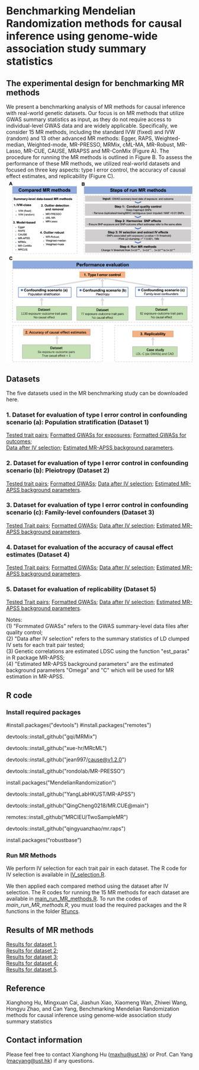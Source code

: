 # Benchmarking Mendelian Randomization methods for causal inference using genome‐wide association study summary statistics
## The experimental design for benchmarking MR methods
We present a benchmarking analysis of MR methods for causal inference with real-world genetic datasets. Our focus is on MR methods that utilize GWAS summary statistics as input, as they do not require access to individual-level GWAS data and are widely applicable. Specifically, we consider 15 MR methods, including the standard IVW (fixed) and IVW (random) and 13 other advanced MR methods: Egger, RAPS,  Weighted-median, Weighted-mode, MR-PRESSO, MRMix, cML-MA, MR-Robust, MR-Lasso, MR-CUE, CAUSE, MRAPSS and MR-ConMix (Figure A). The procedure for running the MR methods is outlined in Figure B.  To assess the performance of these MR methods, we utilized real-world datasets and focused on three key aspects: type I error control, the accuracy of causal effect estimates, and replicability (Figure C).
![My Image](BenchmarkingDesign.png)
## Datasets
The five datasets used in the MR benchmarking study can be downloaded here.

### 1. Dataset for evaluation of type I error control in confounding scenario (a): Population stratification (Dataset 1)
[Tested trait pairs](https://gohkust-my.sharepoint.com/:t:/g/personal/maxhu_ust_hk/ET-ZfKHDuJZMr11_4OqmCiMBOkqcvemSyI-2nsZ0ofCMlQ?e=e8FxtI);
[Formatted GWASs for exposures]();   [Formatted GWASs for outcomes](https://gohkust-my.sharepoint.com/:u:/g/personal/maxhu_ust_hk/EQdc-MQQeLZKn7G2Oj9N30sBuuZCZ4c3LCjgi92NokmAOw?e=dXcdr7);  
[Data after IV selection](https://gohkust-my.sharepoint.com/:u:/g/personal/maxhu_ust_hk/EQqGIPxZVaxNsWdelJeCO7IB4bbgwy8m31_b58JZFFO0eA?e=nkxQRb);
[Estimated MR-APSS background parameters](https://gohkust-my.sharepoint.com/:u:/g/personal/maxhu_ust_hk/EaBGM-8E091EqKI9S-VCH4AB1Rz9DGbKFHATedJCHVJocg?e=cv3jpw).  

### 2. Dataset for evaluation of type I error control in confounding scenario (b): Pleiotropy (Dataset 2)
[Tested trait pairs](https://gohkust-my.sharepoint.com/:t:/g/personal/maxhu_ust_hk/EcfowDL7-JJNqebh-sKP_o4BCvfhd0j1JafV1-RPUwzVHg?e=dknaxS);
[Formatted GWASs](https://gohkust-my.sharepoint.com/:u:/g/personal/maxhu_ust_hk/EfN6LoAoCQVAgqcVFS5SCcQB4DykLekSbpUO-nYyUSqKww?e=cV6RWR); 
[Data after IV selection](https://gohkust-my.sharepoint.com/:u:/g/personal/maxhu_ust_hk/EewHQYJ6mThClhtp-3J6M_kBICgfEWWz628vFY54UhtzZw?e=GiHfTr);
[Estimated MR-APSS background parameters](https://gohkust-my.sharepoint.com/:u:/g/personal/maxhu_ust_hk/Ed13MkxRldxFqM_Zq5Z0RskBRVGioe2sIXosP0gidmqYog?e=VxWEyl).

### 3. Dataset for evaluation of type I error control in confounding scenario (c): Family-level confounders (Dataset 3)
[Tested Trait pairs](https://gohkust-my.sharepoint.com/:t:/g/personal/maxhu_ust_hk/EZcfheV83pNIrfCd7wVLzNkBcD6gCg3tY-w9bZ5Aqx8kEQ?e=uBqikV);
[Formatted GWASs]();
[Data after IV selection](https://gohkust-my.sharepoint.com/:f:/g/personal/maxhu_ust_hk/EjIntlAlD8dLqe2zte2EVbgBWECWw6j12Jm9qjg_dn9hAA?e=Xkk021);
[Estimated MR-APSS background parameters](https://gohkust-my.sharepoint.com/:f:/g/personal/maxhu_ust_hk/Eh-oXPZUVuNMqEJU6LrvQfEBXHsB3qb2QztlC3SCTxsgTg?e=9PjOT4).

### 4. Dataset for evaluation of the accuracy of causal effect estimates (Dataset 4)
[Tested Trait pairs](https://gohkust-my.sharepoint.com/:t:/g/personal/maxhu_ust_hk/EUPa_icc26dNuonjOG6Ia7EBu9Mu9vjT3TvcCYr8qWHNYQ?e=CQwwIx);
[Formatted GWASs](https://gohkust-my.sharepoint.com/:u:/g/personal/maxhu_ust_hk/EVGtR-AH6WBCvmleRgAmZJIBYDK8tty61YxbeFobnMRCRg?e=QUPw5v);
[Data after IV selection](https://gohkust-my.sharepoint.com/:f:/g/personal/maxhu_ust_hk/EuMU6Cg9EzdFjVaVfqoKi7EBToxnCL0zw4bU3gPnRdwwxg?e=fpiyHW);
[Estimated MR-APSS background parameters](https://gohkust-my.sharepoint.com/:f:/g/personal/maxhu_ust_hk/EpzSQnpvxFFJge-I1nm5Fz4Bx2bLVQe_NDpeVFBB6Fpp6g?e=Wbr904).

### 5. Dataset for evaluation of replicability (Dataset 5)  
[Tested Trait pairs](https://gohkust-my.sharepoint.com/:t:/g/personal/maxhu_ust_hk/EU5AwvS3S-FOriBAL2c0biABY4J7zQC1me9Y0r4KF4a4Bw?e=UocM5h);
[Formatted GWASs](https://gohkust-my.sharepoint.com/:t:/g/personal/maxhu_ust_hk/EU5AwvS3S-FOriBAL2c0biABY4J7zQC1me9Y0r4KF4a4Bw?e=ArkoPk);
[Data after IV selection](https://gohkust-my.sharepoint.com/:f:/g/personal/maxhu_ust_hk/EnBPaVHrLEVOg01xbqx-QJwB-cTxFUltKNspQyKxdlSdQw?e=OCMexB);
[Estimated MR-APSS background parameters](https://gohkust-my.sharepoint.com/:f:/g/personal/maxhu_ust_hk/EkhFN-xhi8lMiLzUH2L4FqEBzOEyirIU5p6bRNZTIBDwMw?e=c5xRRx).

Notes:  
(1) "Formmated GWASs" refers to the GWAS summary-level data files after quality control;  
(2) "Data after IV selection" refers to the summary statistics of LD clumped IV sets for each trait pair tested;  
(3) Genetic correlations are estimated LDSC using the function "est_paras" in R package MR-APSS;  
(4) "Estimated MR-APSS background parameters" are the estimated background parameters "Omega" and "C" which will be used for MR estimation in MR-APSS.


## R code
### Install required packages
#install.packages("devtools")
#install.packages("remotes")

devtools::install_github("gqi/MRMix")

devtools::install_github("xue-hr/MRcML")

devtools::install_github("jean997/cause@v1.2.0")

devtools::install_github("rondolab/MR-PRESSO")

install.packages("MendelianRandomization")

devtools::install_github("YangLabHKUST/MR-APSS")

devtools::install_github("QingCheng0218/MR.CUE@main")

remotes::install_github("MRCIEU/TwoSampleMR")

devtools::install_github("qingyuanzhao/mr.raps")

install.packages(“robustbase”)

### Run MR Methods
We perform IV selection for each trait pair in each dataset.
The R code for IV selection is available in [IV_selection.R](https://github.com/YangLabHKUST/MRbenchmarking/blob/main/IV_selection.R).

We then applied each compared method using the dataset after IV selection.
The R codes for running the 15 MR methods for each dataset are available in [main_run_MR_methods.R](https://github.com/YangLabHKUST/MRbenchmarking/blob/main/main_run_MR_methods.R).
To run the codes of *main_run_MR_methods.R*, you must load the required packages and the R functions in the folder [Rfuncs](https://github.com/YangLabHKUST/MRbenchmarking/tree/main/Rfuncs). 

## Results of MR methods
[Results for dataset 1](https://gohkust-my.sharepoint.com/:x:/g/personal/maxhu_ust_hk/EX6Z2H7z0tlJulUViaU8KBoBrS2imAI-Bi05k_A5uF5rHA?e=i2Kumy);  
[Results for dataset 2](https://gohkust-my.sharepoint.com/:x:/g/personal/maxhu_ust_hk/EeotVVzGpZ1GsOqEDe2aBlkB2OblHcCNoFBRH9JrIG1Paw?e=dm5YEZ);  
[Results for dataset 3](https://gohkust-my.sharepoint.com/:x:/g/personal/maxhu_ust_hk/EVA9S1tqz0pPm1Qdo8-0Y6gB2m0_1Vtj8v0oTKH-fKDW5g?e=LKaUTo);  
[Results for dataset 4](https://gohkust-my.sharepoint.com/:x:/g/personal/maxhu_ust_hk/EVN1WnPMLFJAhHlXoq8eOV0BI2O4BxyklawLKbFiv6qVag?e=RMmFri);  
[Results for dataset 5](https://gohkust-my.sharepoint.com/:x:/g/personal/maxhu_ust_hk/Ea_arSbxacpKj48wjzk9qykBBXYxOBld1gdFTMuBu-IFKg?e=qCZDau). 

## Reference
Xianghong Hu, Mingxuan Cai, Jiashun Xiao, Xiaomeng Wan, Zhiwei Wang, Hongyu Zhao, and Can Yang, Benchmarking Mendelian Randomization methods for causal inference using genome‐wide association study summary statistics

## Contact information
Please feel free to contact Xianghong Hu (maxhu@ust.hk) or Prof. Can Yang (macyang@ust.hk) if any questions.
